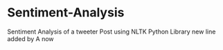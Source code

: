 # Sentiment-Analysis
Sentiment Analysis of a tweeter Post using NLTK Python Library
new line added by A now
